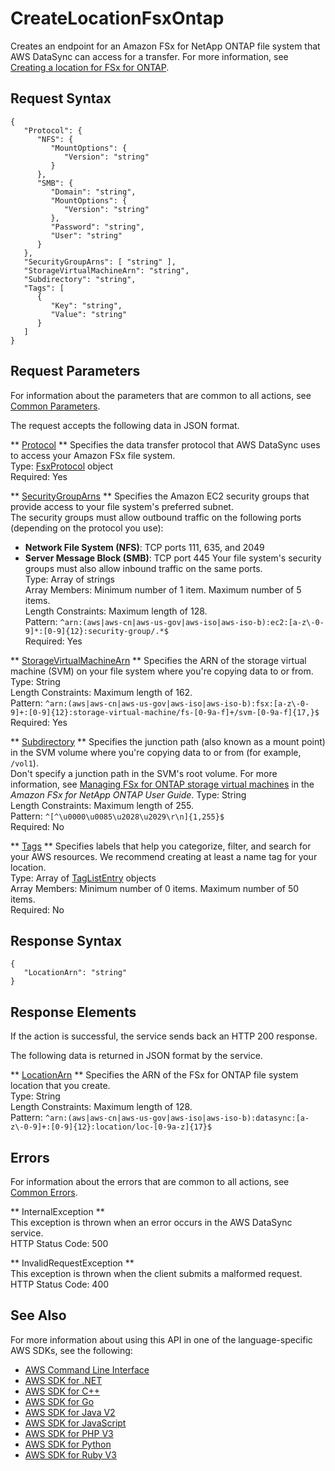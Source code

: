 # CreateLocationFsxOntap<a name="API_CreateLocationFsxOntap"></a>

Creates an endpoint for an Amazon FSx for NetApp ONTAP file system that AWS DataSync can access for a transfer\. For more information, see [Creating a location for FSx for ONTAP](https://docs.aws.amazon.com/datasync/latest/userguide/create-ontap-location.html)\.

## Request Syntax<a name="API_CreateLocationFsxOntap_RequestSyntax"></a>

```
{
   "Protocol": { 
      "NFS": { 
         "MountOptions": { 
            "Version": "string"
         }
      },
      "SMB": { 
         "Domain": "string",
         "MountOptions": { 
            "Version": "string"
         },
         "Password": "string",
         "User": "string"
      }
   },
   "SecurityGroupArns": [ "string" ],
   "StorageVirtualMachineArn": "string",
   "Subdirectory": "string",
   "Tags": [ 
      { 
         "Key": "string",
         "Value": "string"
      }
   ]
}
```

## Request Parameters<a name="API_CreateLocationFsxOntap_RequestParameters"></a>

For information about the parameters that are common to all actions, see [Common Parameters](CommonParameters.md)\.

The request accepts the following data in JSON format\.

 ** [Protocol](#API_CreateLocationFsxOntap_RequestSyntax) **   <a name="DataSync-CreateLocationFsxOntap-request-Protocol"></a>
Specifies the data transfer protocol that AWS DataSync uses to access your Amazon FSx file system\.  
Type: [FsxProtocol](API_FsxProtocol.md) object  
Required: Yes

 ** [SecurityGroupArns](#API_CreateLocationFsxOntap_RequestSyntax) **   <a name="DataSync-CreateLocationFsxOntap-request-SecurityGroupArns"></a>
Specifies the Amazon EC2 security groups that provide access to your file system's preferred subnet\.  
The security groups must allow outbound traffic on the following ports \(depending on the protocol you use\):  
+  **Network File System \(NFS\)**: TCP ports 111, 635, and 2049
+  **Server Message Block \(SMB\)**: TCP port 445
Your file system's security groups must also allow inbound traffic on the same ports\.  
Type: Array of strings  
Array Members: Minimum number of 1 item\. Maximum number of 5 items\.  
Length Constraints: Maximum length of 128\.  
Pattern: `^arn:(aws|aws-cn|aws-us-gov|aws-iso|aws-iso-b):ec2:[a-z\-0-9]*:[0-9]{12}:security-group/.*$`   
Required: Yes

 ** [StorageVirtualMachineArn](#API_CreateLocationFsxOntap_RequestSyntax) **   <a name="DataSync-CreateLocationFsxOntap-request-StorageVirtualMachineArn"></a>
Specifies the ARN of the storage virtual machine \(SVM\) on your file system where you're copying data to or from\.  
Type: String  
Length Constraints: Maximum length of 162\.  
Pattern: `^arn:(aws|aws-cn|aws-us-gov|aws-iso|aws-iso-b):fsx:[a-z\-0-9]+:[0-9]{12}:storage-virtual-machine/fs-[0-9a-f]+/svm-[0-9a-f]{17,}$`   
Required: Yes

 ** [Subdirectory](#API_CreateLocationFsxOntap_RequestSyntax) **   <a name="DataSync-CreateLocationFsxOntap-request-Subdirectory"></a>
Specifies the junction path \(also known as a mount point\) in the SVM volume where you're copying data to or from \(for example, `/vol1`\)\.  
Don't specify a junction path in the SVM's root volume\. For more information, see [Managing FSx for ONTAP storage virtual machines](https://docs.aws.amazon.com/fsx/latest/ONTAPGuide/managing-svms.html) in the *Amazon FSx for NetApp ONTAP User Guide*\.
Type: String  
Length Constraints: Maximum length of 255\.  
Pattern: `^[^\u0000\u0085\u2028\u2029\r\n]{1,255}$`   
Required: No

 ** [Tags](#API_CreateLocationFsxOntap_RequestSyntax) **   <a name="DataSync-CreateLocationFsxOntap-request-Tags"></a>
Specifies labels that help you categorize, filter, and search for your AWS resources\. We recommend creating at least a name tag for your location\.  
Type: Array of [TagListEntry](API_TagListEntry.md) objects  
Array Members: Minimum number of 0 items\. Maximum number of 50 items\.  
Required: No

## Response Syntax<a name="API_CreateLocationFsxOntap_ResponseSyntax"></a>

```
{
   "LocationArn": "string"
}
```

## Response Elements<a name="API_CreateLocationFsxOntap_ResponseElements"></a>

If the action is successful, the service sends back an HTTP 200 response\.

The following data is returned in JSON format by the service\.

 ** [LocationArn](#API_CreateLocationFsxOntap_ResponseSyntax) **   <a name="DataSync-CreateLocationFsxOntap-response-LocationArn"></a>
Specifies the ARN of the FSx for ONTAP file system location that you create\.  
Type: String  
Length Constraints: Maximum length of 128\.  
Pattern: `^arn:(aws|aws-cn|aws-us-gov|aws-iso|aws-iso-b):datasync:[a-z\-0-9]+:[0-9]{12}:location/loc-[0-9a-z]{17}$` 

## Errors<a name="API_CreateLocationFsxOntap_Errors"></a>

For information about the errors that are common to all actions, see [Common Errors](CommonErrors.md)\.

 ** InternalException **   
This exception is thrown when an error occurs in the AWS DataSync service\.  
HTTP Status Code: 500

 ** InvalidRequestException **   
This exception is thrown when the client submits a malformed request\.  
HTTP Status Code: 400

## See Also<a name="API_CreateLocationFsxOntap_SeeAlso"></a>

For more information about using this API in one of the language\-specific AWS SDKs, see the following:
+  [AWS Command Line Interface](https://docs.aws.amazon.com/goto/aws-cli/datasync-2018-11-09/CreateLocationFsxOntap) 
+  [AWS SDK for \.NET](https://docs.aws.amazon.com/goto/DotNetSDKV3/datasync-2018-11-09/CreateLocationFsxOntap) 
+  [AWS SDK for C\+\+](https://docs.aws.amazon.com/goto/SdkForCpp/datasync-2018-11-09/CreateLocationFsxOntap) 
+  [AWS SDK for Go](https://docs.aws.amazon.com/goto/SdkForGoV1/datasync-2018-11-09/CreateLocationFsxOntap) 
+  [AWS SDK for Java V2](https://docs.aws.amazon.com/goto/SdkForJavaV2/datasync-2018-11-09/CreateLocationFsxOntap) 
+  [AWS SDK for JavaScript](https://docs.aws.amazon.com/goto/AWSJavaScriptSDK/datasync-2018-11-09/CreateLocationFsxOntap) 
+  [AWS SDK for PHP V3](https://docs.aws.amazon.com/goto/SdkForPHPV3/datasync-2018-11-09/CreateLocationFsxOntap) 
+  [AWS SDK for Python](https://docs.aws.amazon.com/goto/boto3/datasync-2018-11-09/CreateLocationFsxOntap) 
+  [AWS SDK for Ruby V3](https://docs.aws.amazon.com/goto/SdkForRubyV3/datasync-2018-11-09/CreateLocationFsxOntap) 